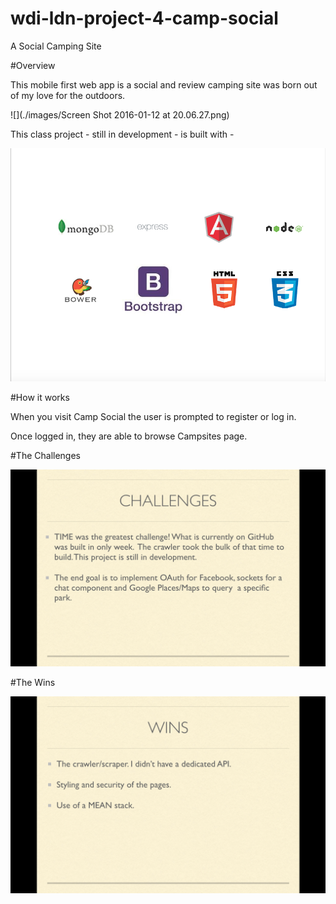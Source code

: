 # wdi-ldn-project-4-camp-social  
A Social Camping Site

#Overview

This mobile first web app is a social and review camping site was born out of my love for the outdoors. 

![](./images/Screen Shot 2016-01-12 at 20.06.27.png)

This class project - still in development - is built with -

![](./images/tech-used.png)

#How it works

When you visit Camp Social the user is prompted to register or log in.

Once logged in, they are able to browse Campsites page.

#The Challenges

![](./images/campsocialchallenges.png)

#The Wins

![](./images/campsocialwins.png)
